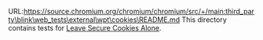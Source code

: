 URL:https://source.chromium.org/chromium/chromium/src/+/main:third_party\blink\web_tests\external\wpt\cookies\README.md
This directory contains tests for
[Leave Secure Cookies Alone](https://tools.ietf.org/html/draft-ietf-httpbis-cookie-alone-01).
